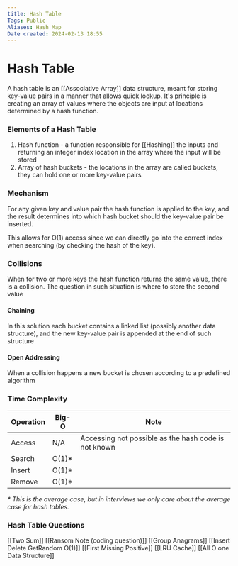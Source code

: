 ```yaml
---
title: Hash Table
Tags: Public
Aliases: Hash Map
Date created: 2024-02-13 18:55
---
```


# Hash Table

A hash table is an [[Associative Array]] data structure, meant for storing key-value pairs in a manner that allows quick lookup. It's principle is creating an array of values where the objects are input at locations determined by a hash function.

### Elements of a Hash Table
1. Hash function - a function responsible for [[Hashing]] the inputs and returning an integer index location in the array where the input will be stored
2. Array of hash buckets - the locations in the array are called buckets, they can hold one or more key-value pairs

### Mechanism

For any given key and value pair the hash function is applied to the key, and the result determines into which hash bucket should the key-value pair be inserted. 

This allows for O(1) access since we can directly go into the correct index when searching (by checking the hash of the key). 

### Collisions
When for two or more keys the hash function returns the same value, there is a collision. The question in such situation is where to store the second value

#### Chaining
In this solution each bucket contains a linked list (possibly another data structure), and the new key-value pair is appended at the end of such structure

#### Open Addressing
When a collision happens a new bucket is chosen according to a predefined algorithm

### Time Complexity
|Operation|Big-O|Note|
|---|---|---|
|Access|N/A|Accessing not possible as the hash code is not known|
|Search|O(1)*||
|Insert|O(1)*||
|Remove|O(1)*||

_* This is the average case, but in interviews we only care about the average case for hash tables._


### Hash Table Questions
[[Two Sum]]
[[Ransom Note (coding question)]]
[[Group Anagrams]]
[[Insert Delete GetRandom O(1)]]
[[First Missing Positive]]
[[LRU Cache]]
[[All O one Data Structure]]